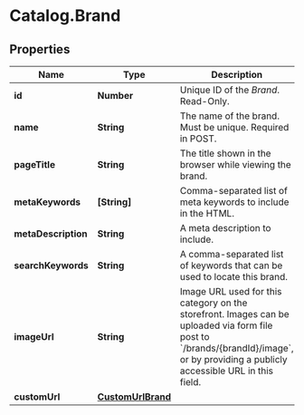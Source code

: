 # Catalog.Brand

## Properties
Name | Type | Description | Notes
------------ | ------------- | ------------- | -------------
**id** | **Number** | Unique ID of the *Brand*. Read-Only. | [optional] 
**name** | **String** | The name of the brand. Must be unique. Required in POST. | 
**pageTitle** | **String** | The title shown in the browser while viewing the brand.  | [optional] 
**metaKeywords** | **[String]** | Comma-separated list of meta keywords to include in the HTML.  | [optional] 
**metaDescription** | **String** | A meta description to include.  | [optional] 
**searchKeywords** | **String** | A comma-separated list of keywords that can be used to locate this brand.  | [optional] 
**imageUrl** | **String** | Image URL used for this category on the storefront. Images can be uploaded via form file post to &#x60;/brands/{brandId}/image&#x60;, or by providing a publicly accessible URL in this field.  | [optional] 
**customUrl** | [**CustomUrlBrand**](CustomUrlBrand.md) |  | [optional] 
